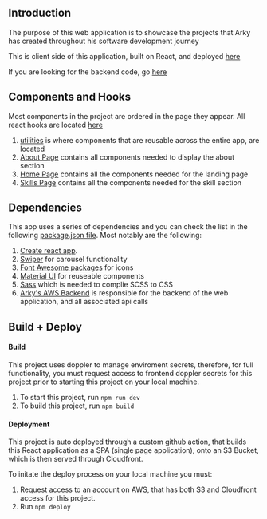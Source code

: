## Introduction
The purpose of this web application is to showcase the projects that Arky has created throughout his software development journey

This is client side of this application, built on React, and deployed [here](https://arkyasmal.com)

If you are looking for the backend code, go [here](https://github.com/aasmal97/Arky-Personal-Website-AWS-CDK)
## Components and Hooks
Most components in the project are ordered in the page they appear. All react hooks are located [here](./src/hooks/)

1. [utilities](./src/utilities/) is where components that are reusable across the entire app, are located
2. [About Page](./src/pages/aboutPage/) contains all components needed to display the about section
3. [Home Page](./src/pages/homePage/) contains all the components needed for the landing page
4. [Skills Page](./src/pages/skillsPage/) contains all the components needed for the skill section

## Dependencies
This app uses a series of dependencies and you can check the list in the following [package.json file](./package.json). Most notably are the following: 
1. [Create react app](https://create-react-app.dev/).
2.  [Swiper](https://swiperjs.com/) for carousel functionality
3. [Font Awesome packages](https://fontawesome.com/) for icons
4. [Material UI](https://mui.com/) for reuseable components
5. [Sass](https://github.com/sass/dart-sass) which is needed to complie SCSS to CSS
6. [Arky's AWS Backend](https://github.com/aasmal97/Arky-Personal-Website-AWS-CDK/tree/master) is responsible for the backend of the web application, and all associated api calls
## Build + Deploy
#### Build 
This project uses doppler to manage enviroment secrets, therefore, for full functionality, you must request access to frontend doppler secrets for this project prior to starting this project on your local machine. 

1. To start this project, run ```npm run dev```
2. To build this project, run ```npm build```

#### Deployment
This project is auto deployed through a custom github action, that builds this React application as a SPA (single page application), onto an S3 Bucket, which is then served through Cloudfront. 

To initate the deploy process on your local machine you must:
1. Request access to an account on AWS, that has both S3 and Cloudfront access for this project.
2. Run ```npm deploy```

